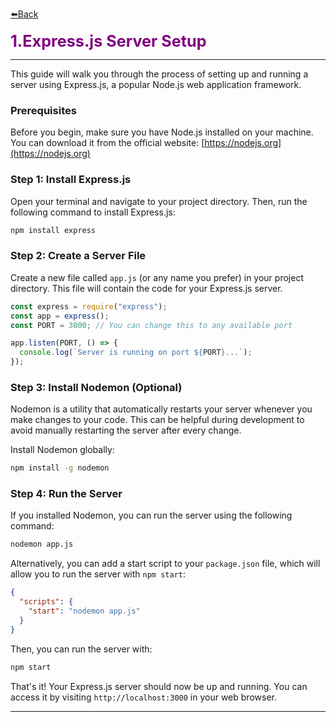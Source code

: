 [⬅️Back](../README.md)

<span style="color:purple;font-size:1.8em; font-weight:bold;">1.Express.js Server Setup</span>

***
This guide will walk you through the process of setting up and running a server using Express.js, a popular Node.js web application framework.

### Prerequisites

Before you begin, make sure you have Node.js installed on your machine. You can download it from the official website: [https://nodejs.org](https://nodejs.org)

### Step 1: Install Express.js

Open your terminal and navigate to your project directory. Then, run the following command to install Express.js:

```bash
npm install express
```

### Step 2: Create a Server File

Create a new file called `app.js` (or any name you prefer) in your project directory. This file will contain the code for your Express.js server.

```jsx
const express = require("express");
const app = express();
const PORT = 3000; // You can change this to any available port

app.listen(PORT, () => {
  console.log(`Server is running on port ${PORT}...`);
});
```

### Step 3: Install Nodemon (Optional)

Nodemon is a utility that automatically restarts your server whenever you make changes to your code. This can be helpful during development to avoid manually restarting the server after every change.

Install Nodemon globally:

```bash
npm install -g nodemon
```

### Step 4: Run the Server

If you installed Nodemon, you can run the server using the following command:

```bash
nodemon app.js
```

Alternatively, you can add a start script to your `package.json` file, which will allow you to run the server with `npm start`:

```json
{
  "scripts": {
    "start": "nodemon app.js"
  }
}
```

Then, you can run the server with:

```bash
npm start
```

That's it! Your Express.js server should now be up and running. You can access it by visiting `http://localhost:3000` in your web browser.

***
